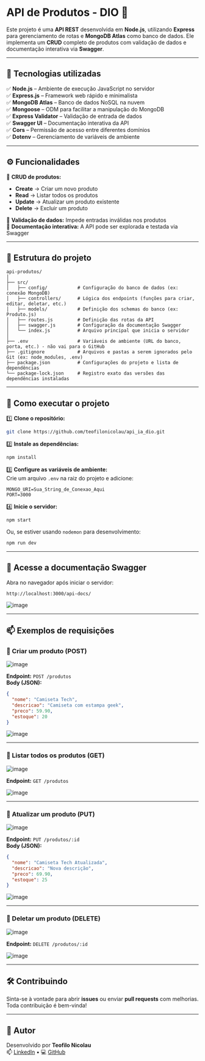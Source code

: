 # API de Produtos - DIO 🚀  

Este projeto é uma **API REST** desenvolvida em **Node.js**, utilizando **Express** para gerenciamento de rotas e **MongoDB Atlas** como banco de dados. Ele implementa um **CRUD** completo de produtos com validação de dados e documentação interativa via **Swagger**.

---

## 🔗 Tecnologias utilizadas  

✅ **Node.js** – Ambiente de execução JavaScript no servidor  
✅ **Express.js** – Framework web rápido e minimalista  
✅ **MongoDB Atlas** – Banco de dados NoSQL na nuvem  
✅ **Mongoose** – ODM para facilitar a manipulação do MongoDB  
✅ **Express Validator** – Validação de entrada de dados  
✅ **Swagger UI** – Documentação interativa da API  
✅ **Cors** – Permissão de acesso entre diferentes domínios  
✅ **Dotenv** – Gerenciamento de variáveis de ambiente  

---

## ⚙️ Funcionalidades  

🔹 **CRUD de produtos:**  
- **Create** → Criar um novo produto  
- **Read** → Listar todos os produtos  
- **Update** → Atualizar um produto existente  
- **Delete** → Excluir um produto  

🔹 **Validação de dados:** Impede entradas inválidas nos produtos  
🔹 **Documentação interativa:** A API pode ser explorada e testada via Swagger  

---

## 📂 Estrutura do projeto

```
api-produtos/
│
├── src/
│   ├── config/           # Configuração do banco de dados (ex: conexão MongoDB)
│   ├── controllers/      # Lógica dos endpoints (funções para criar, editar, deletar, etc.)
│   ├── models/           # Definição dos schemas do banco (ex: Produto.js)
│   ├── routes.js         # Definição das rotas da API
│   ├── swagger.js        # Configuração da documentação Swagger
│   └── index.js          # Arquivo principal que inicia o servidor
│
├── .env                  # Variáveis de ambiente (URL do banco, porta, etc.) - não vai para o GitHub
├── .gitignore            # Arquivos e pastas a serem ignorados pelo Git (ex: node_modules, .env)
├── package.json          # Configurações do projeto e lista de dependências
└── package-lock.json     # Registro exato das versões das dependências instaladas
```

---

## 🚀 Como executar o projeto  

1️⃣ **Clone o repositório:**  
```bash
git clone https://github.com/teofilonicolau/api_ia_dio.git
```

2️⃣ **Instale as dependências:**
```bash
npm install
```

3️⃣ **Configure as variáveis de ambiente:**  
Crie um arquivo `.env` na raiz do projeto e adicione:

```env
MONGO_URI=Sua_String_de_Conexao_Aqui
PORT=3000
```

4️⃣ **Inicie o servidor:**
```bash
npm start
```

Ou, se estiver usando `nodemon` para desenvolvimento:
```bash
npm run dev
```

---

## 📘 Acesse a documentação Swagger  

Abra no navegador após iniciar o servidor:

```
http://localhost:3000/api-docs/

```
![image](https://github.com/user-attachments/assets/22b15596-e803-4804-9e7a-ed4a356fceac)


---

## 📫 Exemplos de requisições

### 🔸 Criar um produto (POST)
![image](https://github.com/user-attachments/assets/9521e0a8-bca5-4e8d-af5c-34964bfddfad)



**Endpoint:** `POST /produtos`  
**Body (JSON):**

```json
{
  "nome": "Camiseta Tech",
  "descricao": "Camiseta com estampa geek",
  "preco": 59.90,
  "estoque": 20
}
```
![image](https://github.com/user-attachments/assets/6a38a625-91ad-41d5-9bd4-e471f13ee999)

---

### 🔸 Listar todos os produtos (GET)
![image](https://github.com/user-attachments/assets/cdf7c5cb-6b32-46c1-a145-c87f23cdd32c)


**Endpoint:** `GET /produtos`

![image](https://github.com/user-attachments/assets/107679c4-482d-45a4-b043-41a41ee90ac0)


---

### 🔸 Atualizar um produto (PUT)

![image](https://github.com/user-attachments/assets/60e3fcfd-e969-45ed-afd7-293734fc46b9)


**Endpoint:** `PUT /produtos/:id`  
**Body (JSON):**

```json
{
  "nome": "Camiseta Tech Atualizada",
  "descricao": "Nova descrição",
  "preco": 69.90,
  "estoque": 25
}
```
![image](https://github.com/user-attachments/assets/67706d08-61b1-46e2-b063-fcef3da51aee)

---

### 🔸 Deletar um produto (DELETE)
![image](https://github.com/user-attachments/assets/09fb6ad3-b70d-4d29-9628-7704d2dfafd8)


**Endpoint:** `DELETE /produtos/:id`

![image](https://github.com/user-attachments/assets/c0d2757c-9b09-4ab0-8f93-9e4886e32850)


---

## 🛠️ Contribuindo

Sinta-se à vontade para abrir **issues** ou enviar **pull requests** com melhorias. Toda contribuição é bem-vinda!

---

## 🧠 Autor

Desenvolvido por **Teofilo Nicolau**  
📫 [LinkedIn](https://www.linkedin.com/in/teofilonicolau/) • 💻 [GitHub](https://github.com/teofilonicolau)

